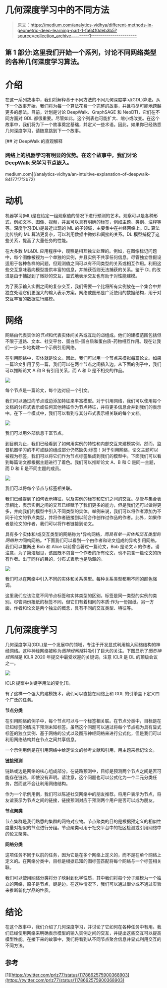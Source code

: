 # 几何深度学习中的不同方法

> 原文：<https://medium.com/analytics-vidhya/different-methods-in-geometric-deep-learning-part-1-fa64f0deb3b5?source=collection_archive---------1----------------------->

## 第 1 部分:这里我们开始一个系列，讨论不同网络类型的各种几何深度学习算法。

# 介绍

在这一系列故事中，我们将解释基于不同方法的不同几何深度学习(GDL)算法。从下一个故事开始，我们将为每一个算法花费一个完整的故事，并且将尽可能地跨越更多的想法。目前，计划是讨论 DeepWalk、GraphSAGE 和 NeoDTI，它们在不同方面对 GDL 都很重要。尽管如此，这个列表也可能扩大、缩小或改变。在这个故事中，我们将为下一个故事奠定基础，并定义一些术语。因此，如果你已经熟悉几何深度学习，请随意跳到下一个故事。

[](/analytics-vidhya/an-intuitive-explanation-of-deepwalk-84177f7f2b72) [## 对 DeepWalk 的直观解释

### 网络上的机器学习有明显的优势。在这个故事中，我们讨论 DeepWalk 来学习节点嵌入。

medium.com](/analytics-vidhya/an-intuitive-explanation-of-deepwalk-84177f7f2b72) 

# 动机

机器学习(ML)是在给定一组观察值的情况下进行预测的艺术。观察可以是各种形式，例如文本、图像、视频，并且可以具有明确的标签，例如主题、类别、注释等等。深度学习(DL)是最近出现的 ML 的子领域，主要集中在神经网络上。DL 算法比传统的 ML 算法更复杂，可以利用数据中微妙和间接的关系。DL 模型捕捉了这些关系，提高了大量任务的性能。

在大多数 ML&DL 应用程序中，观察是相互独立处理的。例如，在图像标记问题中，每个图像被视为一个单独的实例，并且实例不共享任何信息。尽管独立性假设适用于各种各样的问题，但观测值之间可以有不同类型的关系或相互作用。利用这些交互意味着向模型提供丰富的信息，并捕获否则无法捕获的关系。鉴于 DL 的改进是由于捕捉到了微妙的交互，显式地表示交互也有助于对性能建模。

为了表示输入实例之间的复杂交互，我们需要一个比将所有实例放在一个集合中并独立处理它们更强大的输入表示方案。网络或图形是广泛使用的数据结构，用于对交互丰富的数据进行建模。

# 网络

网络由代表实体的*节点*和代表实体间关系或互动的*边*组成。他们的建模范围包括但不限于道路、文本、社交平台、蛋白质-蛋白质和蛋白质-药物相互作用。现在让我们一步一步地构建一个示例引用网络。

在引用网络中，实体就是论文。因此，我们可以用一个节点来模拟每篇论文。如果一篇论文引用了另一篇，我们可以在两个节点之间插入边。从下面的例子中，我们可以推断论文 A 和 B 有引用关系，而 A 和 D 是不相交的作品。

![](img/2614675139a37d2d23d24c85b2d95dc1.png)

每个节点是一篇论文，每个边对应一个引文。

我们可以通过向节点或边添加特征来丰富模型。对于引用网络，我们可以使用每个文档的分布式表示或任何其他特征作为节点特征，并将更多信息合并到我们的表示中。在下一个模式中，我们可以看到与其分布式表示相关联的每个文档。

![](img/578020082a75f5adb07c768696b7a1a2.png)

我们可以用外部信息丰富节点。

到目前为止，我们已经看到了如何用实例的特性和内部交互来建模实例。然而，监督机器学习的不可或缺的组成部分仍然缺失:标签！对于引用网络，论文主题可以被视为标签，我们可以将它们作为节点标签集成到我们的模型中。下面我们可以看到每篇论文都根据主题进行了着色。我们可以推断论文 A、B 和 C 是同一主题，而 D 和 E 是不同主题的成员。

![](img/1854db5dd3d9e2d7b1134302c5ccf5bf.png)

我们可以将每个节点与标签相关联。

我们已经提到了如何表示特征，以及实例的标签和它们之间的交互。尽管与集合表示相比，表示实例之间的交互已经赋予了我们更多的能力，但是我们还可以做得更多，并向我们的模型中引入不同类型的实体。举例来说，我们可以将作者添加为不同于论文的节点类型，并将作者链接到以前合作创作过作品的作者。此外，如果作者是论文的作者，我们可以将作者链接到论文。

具有多个实体和/或交互类型的网络称为*异构网络，*而具有单一实体和交互类型的网络称为*同构网络。*下面我们可以看到一个由作者和论文组成的异构引用网络。我们可以推断出 Bob 和 Alice 以前曾合著过一篇论文，Bob 是论文 a 的作者。请注意，为了简洁起见，该图既不包含一个作者的所有论文，也不包含一篇论文的所有作者。出于同样的目的，分布式表示也是隐藏的。

![](img/4807b934d026d6172dbfc2abdba830da.png)

我们可以在网络中引入不同的实体和关系类型。每种关系类型都用不同的颜色强调。

这里我们应该注意不同节点标签和实体类型的区别。标签是同一类型的实例的类别。尽管两份报纸的标签不同，但它们有着相同的本质:作为一份报纸。另一方面，作者和论文是两个独立的概念，具有不同的交互类型、特征等。

# 几何深度学习

几何深度学习(GDL)是一个发展中的领域，专注于开发显式利用输入网络结构的神经网络。这种神经网络被称为*图神经网络*并吸引了巨大的关注。下图显示了*图形神经网络*是 ICLR 2020 年提交中最受欢迎的关键词。注意 ICLR 是 DL 的顶级会议之一。

![](img/a4c52e7b374247da3d4405d87ef7b606.png)

ICLR 提案中关键字用法的变化[1]。

有了这样一个强大的建模技术，我们可以直接在网络上和 GDL 的引擎盖下定义四个广泛的任务。

**节点分类**

在引用网络的例子中，每个节点可以与一个标签相关联。在节点分类中，目标是在已知标签的情况下预测未知标签。虽然这个问题可以通过将每个节点视为具有显式标签的独立实例、基于网络的公式以及图形神经网络来进行公式化，但是我们可以利用网络结构并在节点之间共享信息。

一个示例用例是在引用网络中给定论文的参考文献和引用，用主题来标记论文。

**链接预测**

链路或边是网络的核心组成部分。在链路预测中，目标是预测两个节点之间是否可能存在链路，即使没有声明。请注意，这个问题也可以公式化为一个二元分类任务，然而这不会让利用网络结构。

作为一个示例用例，我们可以陈述社交网络中的朋友推荐。将用户表示为节点，将友谊表示为节点之间的链接，链接预测对应于预测两个用户是否可以成为朋友。

**节点聚类**

节点集群是我们熟悉的集群的网络对应物。节点聚类的目的是根据预定义的相似性度量对相似的节点进行分组。节点聚类可用于社交平台中的社区检测或引用网络中的论文聚类。

**网络分类**

这项任务不同于以前的任务，因为它是在多个网络上定义的，而不是在单个网络上定义的。在网络分类中，目标是根据已知的图标签匹配将每个网络与一个标签相关联。

我们可以使用网络分类将分子映射到化学性质，其中我们将每个分子建模为一个独立的网络，原子是节点，键是边。在这种情况下，我们可以通过很少或不通过实验来推断新化学品的性质。

# 结论

在这个故事中，我们介绍了几何深度学习，并讨论了它如何在各种任务中有用。我们已经使用网络来明确表示模型的输入实例之间的交互，并提出这些交互可以提高模型性能。在接下来的故事中，我们将看到从不同节点聚合信息并显式利用交互的不同方法。

## 参考

[1][https://twitter.com/prlz77/status/1178662575900368903](https://twitter.com/prlz77/status/1178662575900368903)